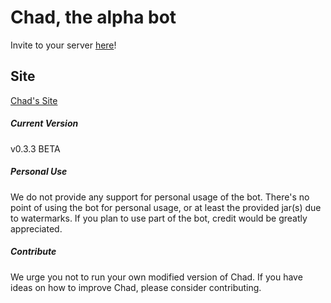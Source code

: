 # Chad, the alpha bot
Invite to your server [here](
https://discordapp.com/api/oauth2/authorize?client_id=490728748501434369&permissions=2146958839&scope=bot)!
## Site
[Chad's Site](https://bot.shoganeko.me)
##### Current Version
v0.3.3 BETA

##### Personal Use
We do not provide any support for personal usage of the bot. There's no point of using the bot for personal usage, or at least the provided jar(s) due to watermarks. If you plan to use part of the bot, credit would be greatly appreciated. 

##### Contribute
We urge you not to run your own modified version of Chad. If you have ideas on how to improve Chad, please consider contributing.
